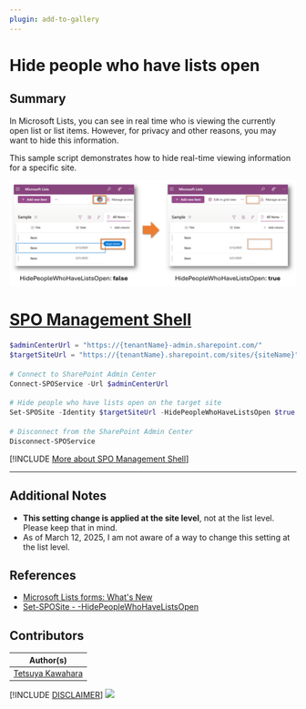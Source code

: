 ```yaml
---
plugin: add-to-gallery
---
```


# Hide people who have lists open

## Summary

In Microsoft Lists, you can see in real time who is viewing the currently open list or list items. However, for privacy and other reasons, you may want to hide this information.

This sample script demonstrates how to hide real-time viewing information for a specific site.

![Screenshot of the example](./assets/example.png)

# [SPO Management Shell](#tab/spoms-ps)

```powershell
$adminCenterUrl = "https://{tenantName}-admin.sharepoint.com/"
$targetSiteUrl = "https://{tenantName}.sharepoint.com/sites/{siteName}"

# Connect to SharePoint Admin Center
Connect-SPOService -Url $adminCenterUrl

# Hide people who have lists open on the target site
Set-SPOSite -Identity $targetSiteUrl -HidePeopleWhoHaveListsOpen $true

# Disconnect from the SharePoint Admin Center
Disconnect-SPOService
```
[!INCLUDE [More about SPO Management Shell](../../docfx/includes/MORE-SPOMS.md)]

***

## Additional Notes

- **This setting change is applied at the site level**, not at the list level. Please keep that in mind.
- As of March 12, 2025, I am not aware of a way to change this setting at the list level.

## References

- [Microsoft Lists forms: What's New](https://techcommunity.microsoft.com/blog/spblog/microsoft-lists-forms-whats-new/4374037)
- [Set-SPOSite - -HidePeopleWhoHaveListsOpen](https://learn.microsoft.com/powershell/module/sharepoint-online/set-sposite?view=sharepoint-ps#-hidepeoplewhohavelistsopen)

## Contributors

| Author(s)        |
|------------------|
| [Tetsuya Kawahara](https://github.com/tecchan1107) |

[!INCLUDE [DISCLAIMER](../../docfx/includes/DISCLAIMER.md)]
<img src="https://m365-visitor-stats.azurewebsites.net/script-samples/scripts/spo-hide-people-who-have-lists-open" aria-hidden="true" />